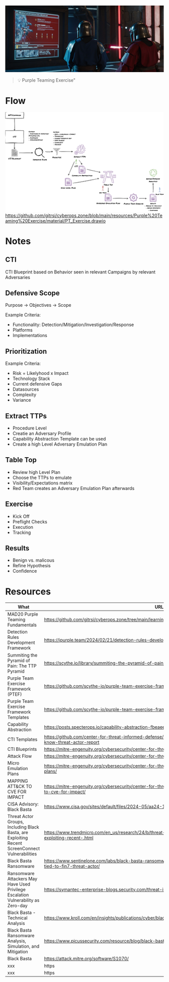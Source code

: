
![Cyber security resources](img/purpleteaming.jpg "Cyber security resources")

> :bulb: Purple Teaming Exercise"


# Flow

![Cyber security resources](material/PT_Exercise.drawio.png "Cyber security resources")
https://github.com/gitrsi/cyberops.zone/blob/main/resources/Purple%20Teaming%20Exercise/material/PT_Exercise.drawio

# Notes

## CTI

CTI Blueprint based on Behavior seen in relevant Campaigns by relevant Adversaries

## Defensive Scope

Purpose -> Objectives -> Scope

Example Criteria:
- Functionality: Detection/Mitigation/Investigation/Response
- Platforms
- Implementations


## Prioritization

Example Criteria:
- Risk = Likelyhood x Impact
- Technology Stack
- Current defensive Gaps
- Datasources
- Complexity
- Variance

## Extract TTPs
- Procedure Level
- Creatie an Adversary Profile
- Capability Abstraction Template can be used
- Create a high Level Adversary Emulation Plan

## Table Top
- Review high Level Plan
- Choose the TTPs to emulate
- Visibility/Expectations matrix
- Red Team creates an Adversary Emulation Plan afterwards

## Exercise
- Kick Off
- Preflight Checks
- Execution
- Tracking

## Results
- Benign vs. malicous
- Refine Hypothesis
- Confidence

# Resources

| What | URL | Description |
| ----------- | ----------- | ----------- |
| MAD20 Purple Teaming Fundamentals | https://github.com/gitrsi/cyberops.zone/tree/main/learning/MAD20%20Purple%20Teaming%20Fundamentals |  |
| Detection Rules Development Framework | https://ipurple.team/2024/02/21/detection-rules-development-framework/ | |
| Summiting the Pyramid of Pain: The TTP Pyramid | https://scythe.io/library/summiting-the-pyramid-of-pain-the-ttp-pyramid |  |
| Purple Team Exercise Framework (PTEF) | https://github.com/scythe-io/purple-team-exercise-framework/blob/master/PTEFv3.md |  |
| Purple Team Exercise Framework Templates | https://github.com/scythe-io/purple-team-exercise-framework/tree/master/templates |  |
| Capability Abstraction | https://posts.specterops.io/capability-abstraction-fbeaeeb26384 |  |
| CTI Templates | https://github.com/center-for-threat-informed-defense/cti-blueprints/wiki/CTI-Templates#user-content-know-threat-actor-report |  |
| CTI Blueprints | https://mitre-engenuity.org/cybersecurity/center-for-threat-informed-defense/our-work/cti-blueprints/ |  |
| Attack Flow | https://mitre-engenuity.org/cybersecurity/center-for-threat-informed-defense/our-work/attack-flow/ |  |
| Micro Emulation Plans | https://mitre-engenuity.org/cybersecurity/center-for-threat-informed-defense/our-work/micro-emulation-plans/ |  |
| MAPPING ATT&CK TO CVE FOR IMPACT | https://mitre-engenuity.org/cybersecurity/center-for-threat-informed-defense/our-work/mapping-attck-to-cve-for-impact/ |  |
| CISA Advisory: Black Basta | https://www.cisa.gov/sites/default/files/2024-05/aa24-131a-joint-csa-stopransomware-black-basta_1.pdf |  |
| Threat Actor Groups, Including Black Basta, are Exploiting Recent ScreenConnect Vulnerabilities | https://www.trendmicro.com/en_us/research/24/b/threat-actor-groups-including-black-basta-are-exploiting-recent-.html |  |
| Black Basta Ransomware | https://www.sentinelone.com/labs/black-basta-ransomware-attacks-deploy-custom-edr-evasion-tools-tied-to-fin7-threat-actor/ |  |
| Ransomware Attackers May Have Used Privilege Escalation Vulnerability as Zero-day | https://symantec-enterprise-blogs.security.com/threat-intelligence/black-basta-ransomware-zero-day |  |
| Black Basta - Technical Analysis | https://www.kroll.com/en/insights/publications/cyber/black-basta-technical-analysis |  |
| Black Basta Ransomware Analysis, Simulation, and Mitigation | https://www.picussecurity.com/resource/blog/black-basta-ransomware-analysis-cisa-alert-aa24-131a |  |
| Black Basta | https://attack.mitre.org/software/S1070/ |  |
| xxx | https |  |
| xxx | https |  |

